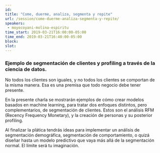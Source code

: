 ```yaml
---
id: 
title: "Come, duerme, analiza, segmenta y repite"
url: /session/come-duerme-analiza-segmenta-y-repite/
speakers:
 - moyocoyani-molina-espiritu
time_start: 2019-03-21T16:00:00-05:00
time_end: 2019-03-21T16:40:00-05:00
block: 
slot: 
---
```


<h3>Ejemplo de segmentación de clientes y profiling a través de la ciencia de datos.</h3>
No todos los clientes son iguales, y no todos los clientes se comportan de la misma manera. Esa es una premisa que todo negocio debe tener presente.

En la presente charla se mostrarán ejemplos de cómo crear modelos basados en machine learning, para tratar dos enfoques distintos, pero complementarios, de segmentación de clientes. Estos son el análisis RFM (Recency Frequency Monetary), y la creación de personas y su posterior profiling.

Al finalizar la plática tendrás ideas para implementar un análisis de segmentación demográfica, segmentación de comportamiento, o quizá diseñar hasta un modelo predictivo que vaya más allá de la segmentación normal. El límite será tu imaginación.